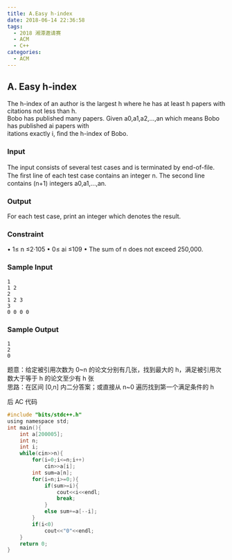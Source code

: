 ```yaml
---
title: A.Easy h-index
date: 2018-06-14 22:36:58
tags:
  - 2018 湘潭邀请赛
  - ACM
  - C++
categories:
  - ACM
---
```


## A. Easy h-index

The h-index of an author is the largest h where he has at least h papers with citations not less than h.  
Bobo has published many papers. Given a0,a1,a2,...,an which means Bobo has published ai papers with  
itations exactly i, ﬁnd the h-index of Bobo.

<!--more-->

### Input

The input consists of several test cases and is terminated by end-of-ﬁle.  
The ﬁrst line of each test case contains an integer n. The second line contains (n+1) integers a0,a1,...,an.

### Output

For each test case, print an integer which denotes the result.

### Constraint

• 1≤ n ≤2·105
• 0≤ ai ≤109
• The sum of n does not exceed 250,000.

### Sample Input

    1
    1 2
    2
    1 2 3
    3
    0 0 0 0

### Sample Output

    1
    2
    0

题意：给定被引用次数为 0~n 的论文分别有几张，找到最大的 h，满足被引用次数大于等于 h 的论文至少有 h 张  
思路：在区间 [0,n] 内二分答案；或直接从 n~0 遍历找到第一个满足条件的 h

后 AC 代码

```c
#include "bits/stdc++.h"
using namespace std;
int main(){
    int a[200005];
    int n;
    int i;
    while(cin>>n){
        for(i=0;i<=n;i++)
            cin>>a[i];
        int sum=a[n];
        for(i=n;i>=0;){
            if(sum>=i){
                cout<<i<<endl;
                break;
            }
            else sum+=a[--i];
        }
        if(i<0)
            cout<<"0"<<endl;
    }
    return 0;
}
```
